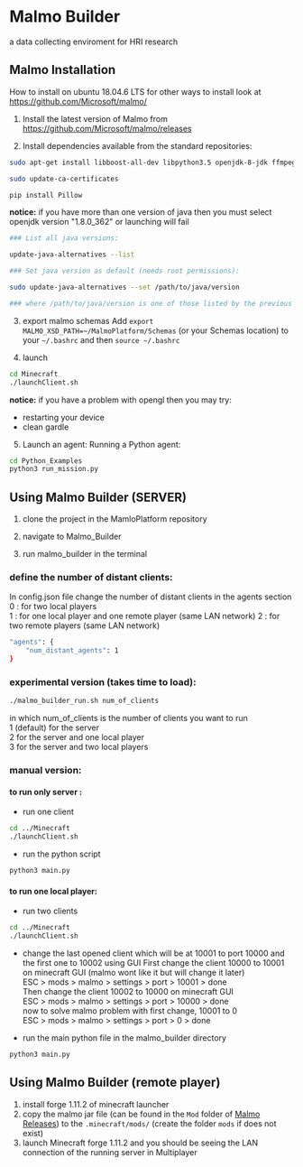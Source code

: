 # Malmo Builder
a data collecting enviroment for HRI research


## Malmo Installation

How to install on ubuntu 18.04.6 LTS for other ways to install look at https://github.com/Microsoft/malmo/ 

1. Install the latest version of Malmo from https://github.com/Microsoft/malmo/releases

2. Install dependencies available from the standard repositories:
```sh
sudo apt-get install libboost-all-dev libpython3.5 openjdk-8-jdk ffmpeg python-tk python-imaging-tk

sudo update-ca-certificates

pip install Pillow
```
**notice:** if you have more than one version of java then you must select openjdk version "1.8.0_362" or launching will fail 
```sh
### List all java versions:

update-java-alternatives --list

### Set java version as default (needs root permissions):

sudo update-java-alternatives --set /path/to/java/version

### where /path/to/java/version is one of those listed by the previous command (e.g. /usr/lib/jvm/java-1.8.0-openjdk-amd64).
```

3. export malmo schemas
Add ```export MALMO_XSD_PATH=~/MalmoPlatform/Schemas``` (or your Schemas location) to your ```~/.bashrc``` and then ```source ~/.bashrc```

4. launch
```sh
cd Minecraft
./launchClient.sh 
```
**notice:** if you have a problem with opengl then you may try:
 - restarting your device
 - clean gardle

5. Launch an agent:
Running a Python agent:
```sh
cd Python_Examples
python3 run_mission.py
```
## Using Malmo Builder (SERVER)

1. clone the project in the MamloPlatform repository

2. navigate to Malmo_Builder

3. run malmo_builder in the terminal 
### define the number of distant clients:
In config.json file change the number of distant clients in the agents section  
0 : for two local players  
1 : for one local player and one remote player (same LAN network)
2 : for two remote players (same LAN network)
```sh
"agents": {
    "num_distant_agents": 1
}
```
### experimental version (takes time to load):
```sh 
./malmo_builder_run.sh num_of_clients
```
in which num_of_clients is the number of clients you want to run  
    1 (default) for the server  
    2 for the server and one local player  
    3 for the server and two local players  

### manual version:
#### to run only server :
- run one client
```sh
cd ../Minecraft
./launchClient.sh
```
- run the python script
```sh
python3 main.py
```

#### to run one local player:
- run two clients
```sh
cd ../Minecraft
./launchClient.sh
```
- change the last opened client which will be at 10001 to port 10000 and the first one to 10002 using GUI
First change the client 10000 to 10001 on minecraft GUI (malmo wont like it but will change it later)  
ESC > mods > malmo > settings > port > 10001 > done  
Then change the client 10002 to 10000 on minecraft GUI  
ESC > mods > malmo > settings > port > 10000 > done  
now to solve malmo problem with first change, 10001 to 0  
ESC > mods > malmo > settings > port > 0 > done  

- run the main python file in the malmo_builder directory
```sh
python3 main.py
```
## Using Malmo Builder (remote player)
1. install forge 1.11.2 of minecraft launcher
2. copy the malmo jar file (can be found in the ``Mod`` folder of [Malmo Releases](https://github.com/microsoft/malmo/releases)) to the ```.minecraft/mods/``` (create the folder ```mods``` if does not exist)
3. launch Minecraft forge 1.11.2 and you should be seeing the LAN connection of the running server in Multiplayer



